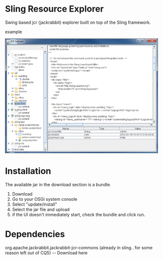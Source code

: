 Sling Resource Explorer
============

Swing based jcr (jackrabbit) explorer built on top of the Sling framework.

example

![example screen](/images/example.png?raw=true)

Installation
============
The available jar in the download section is a bundle.

1. Download
2. Go to your OSGi system console
3. Select "update/install"
4. Select the jar file and upload
5. if the UI doesn't immediately start, check the bundle and click run.

Dependencies
============
org.apache.jackrabbit.jackrabbit-jcr-commons (already in sling.. for some reason left out of CQ5)
-- Download here 
